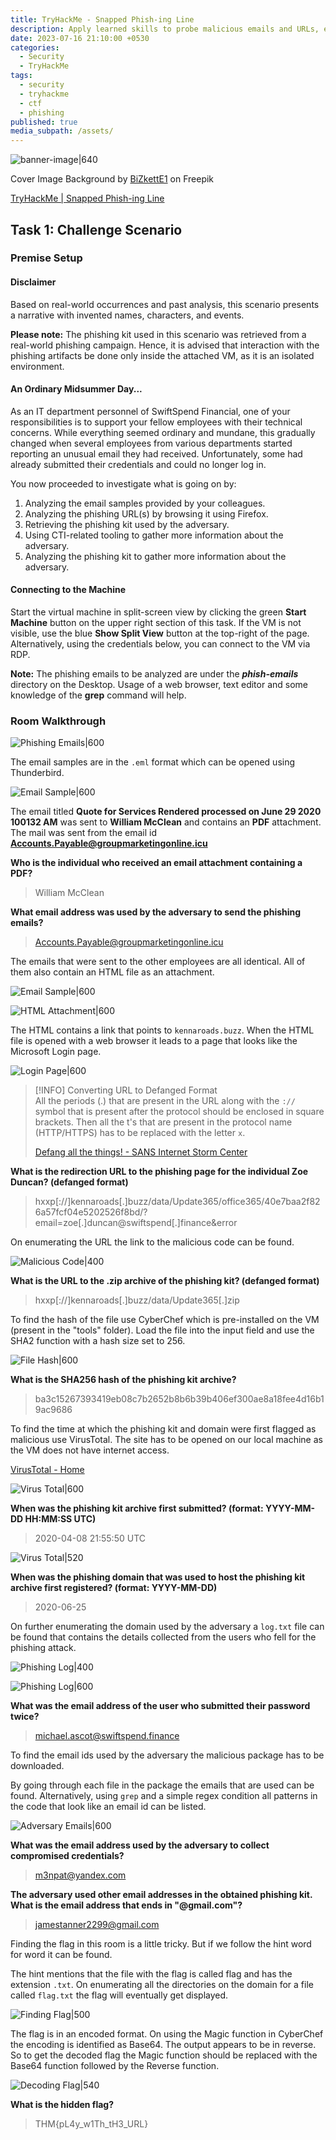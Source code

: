 ```yaml
---
title: TryHackMe - Snapped Phish-ing Line
description: Apply learned skills to probe malicious emails and URLs, exposing a vast phishing campaign
date: 2023-07-16 21:10:00 +0530
categories:
  - Security
  - TryHackMe
tags:
  - security
  - tryhackme
  - ctf
  - phishing
published: true
media_subpath: /assets/
---
```


![banner-image|640](images/thm-snapped-phishing-line/thm-snaped-line-banner.png)

Cover Image Background by <a href="https://www.freepik.com/free-vector/modern-business-background-with-geometric-shapes_5287944.htm#page=3&query=powerpoint%20background&position=15&from_view=search&track=ais" target="_blank" rel="noopener noreferrer">BiZkettE1</a> on Freepik

[TryHackMe \| Snapped Phish-ing Line](https://tryhackme.com/room/snappedphishingline)

## Task 1: Challenge Scenario

### Premise Setup

#### Disclaimer

Based on real-world occurrences and past analysis, this scenario presents a narrative with invented names, characters, and events.

**Please note:** The phishing kit used in this scenario was retrieved from a real-world phishing campaign. Hence, it is advised that interaction with the phishing artifacts be done only inside the attached VM, as it is an isolated environment.

#### An Ordinary Midsummer Day...

As an IT department personnel of SwiftSpend Financial, one of your responsibilities is to support your fellow employees with their technical concerns. While everything seemed ordinary and mundane, this gradually changed when several employees from various departments started reporting an unusual email they had received. Unfortunately, some had already submitted their credentials and could no longer log in.

You now proceeded to investigate what is going on by:

1. Analyzing the email samples provided by your colleagues.
2. Analyzing the phishing URL(s) by browsing it using Firefox.
3. Retrieving the phishing kit used by the adversary.
4. Using CTI-related tooling to gather more information about the adversary.
5. Analyzing the phishing kit to gather more information about the adversary.

#### Connecting to the Machine

Start the virtual machine in split-screen view by clicking the green **Start Machine** button on the upper right section of this task. If the VM is not visible, use the blue **Show Split View** button at the top-right of the page. Alternatively, using the credentials below, you can connect to the VM via RDP.

**Note:** The phishing emails to be analyzed are under the _**phish-emails**_ directory on the Desktop. Usage of a web browser, text editor and some knowledge of the **grep** command will help.

### Room Walkthrough

![Phishing Emails|600](images/thm-snapped-phishing-line/phishing-emails.png)

The email samples are in the `.eml` format which can be opened using Thunderbird. 

![Email Sample|600](images/thm-snapped-phishing-line/email-sample-1.png)

The email titled **Quote for Services Rendered processed on June 29 2020 100132 AM** was sent to **William McClean** and contains an **PDF** attachment. The mail was sent from the email id **Accounts.Payable@groupmarketingonline.icu**

**Who is the individual who received an email attachment containing a PDF?**

> William McClean

**What email address was used by the adversary to send the phishing emails?**

> Accounts.Payable@groupmarketingonline.icu

The emails that were sent to the other employees are all identical. All of them also contain an HTML file as an attachment.

![Email Sample|600](images/thm-snapped-phishing-line/email-sample-2.png)

![HTML Attachment|600](images/thm-snapped-phishing-line/html-attachment.png)

The HTML contains a link that points to `kennaroads.buzz`. When the HTML file is opened with a web browser it leads to a page that looks like the Microsoft Login page.

![Login Page|600](images/thm-snapped-phishing-line/login-page.png)

> [!INFO] Converting URL to Defanged Format  
> All the periods (.) that are present in the URL along with the `://` symbol that is present after the protocol should be enclosed in square brackets. Then all the t's that are present in the protocol name (HTTP/HTTPS) has to be replaced with the letter `x`.
> 
> [Defang all the things! - SANS Internet Storm Center](https://isc.sans.edu/diary/Defang+all+the+things/22744)

**What is the redirection URL to the phishing page for the individual Zoe Duncan? (defanged format)**

> hxxp[://]kennaroads[.]buzz/data/Update365/office365/40e7baa2f826a57fcf04e5202526f8bd/?email=zoe[.]duncan@swiftspend[.]finance&error

On enumerating the URL the link to the malicious code can be found.

![Malicious Code|400](images/thm-snapped-phishing-line/malicious-code.png)

**What is the URL to the .zip archive of the phishing kit? (defanged format)**

> hxxp[://]kennaroads[.]buzz/data/Update365[.]zip

To find the hash of the file use CyberChef which is pre-installed on the VM (present in the "tools" folder). Load the file into the input field and use the SHA2 function with a hash size set to 256.

![File Hash|600](images/thm-snapped-phishing-line/file-hash.png)

**What is the SHA256 hash of the phishing kit archive?**

> ba3c15267393419eb08c7b2652b8b6b39b406ef300ae8a18fee4d16b19ac9686

To find the time at which the phishing kit and domain were first flagged as malicious use VirusTotal. The site has to be opened on our local machine as the VM does not have internet access.

[VirusTotal - Home](https://www.virustotal.com/gui/home/upload)

![Virus Total|600](images/thm-snapped-phishing-line/virustotal.png)

**When was the phishing kit archive first submitted? (format: YYYY-MM-DD HH:MM:SS UTC)**

> 2020-04-08 21:55:50 UTC

![Virus Total|520](images/thm-snapped-phishing-line/virustotal-2.png)

**When was the phishing domain that was used to host the phishing kit archive first registered? (format: YYYY-MM-DD)**

> 2020-06-25

On further enumerating the domain used by the adversary a `log.txt` file can be found that contains the details collected from the users who fell for the phishing attack.

![Phishing Log|400](images/thm-snapped-phishing-line/phishing-log.png)

![Phishing Log|600](images/thm-snapped-phishing-line/phishing-log-2.png)

**What was the email address of the user who submitted their password twice?**

> michael.ascot@swiftspend.finance

To find the email ids used by the adversary the malicious package has to be downloaded. 

By going through each file in the package the emails that are used can be found. Alternatively, using `grep` and a simple regex condition all patterns in the code that look like an email id can be listed.

![Adversary Emails|600](images/thm-snapped-phishing-line/adversary-emails.png)

**What was the email address used by the adversary to collect compromised credentials?**

> m3npat@yandex.com

**The adversary used other email addresses in the obtained phishing kit. What is the email address that ends in "@gmail.com"?**

> jamestanner2299@gmail.com

Finding the flag in this room is a little tricky. But if we follow the hint word for word it can be found. 

The hint mentions that the file with the flag is called flag and has the extension `.txt`. On enumerating all the directories on the domain for a file called `flag.txt` the flag will eventually get displayed.

![Finding Flag|500](images/thm-snapped-phishing-line/finding-flag.png)

The flag is in an encoded format. On using the Magic function in CyberChef the encoding is identified as Base64. The output appears to be in reverse. So to get the decoded flag the Magic function should be replaced with the Base64 function followed by the Reverse function.

![Decoding Flag|540](images/thm-snapped-phishing-line/decoding-flag.png)

**What is the hidden flag?**

> THM{pL4y_w1Th_tH3_URL}
